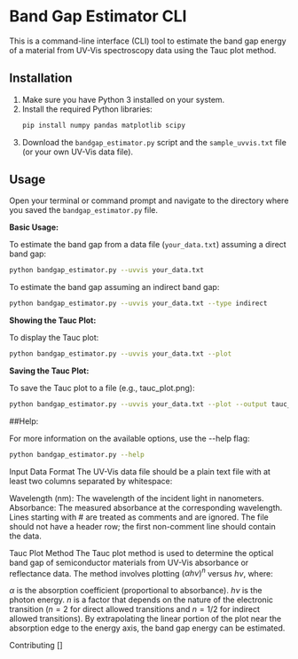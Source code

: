 # Band Gap Estimator CLI

This is a command-line interface (CLI) tool to estimate the band gap energy of a material from UV-Vis spectroscopy data using the Tauc plot method.

## Installation

1.  Make sure you have Python 3 installed on your system.
2.  Install the required Python libraries:
    ```bash
    pip install numpy pandas matplotlib scipy
    ```
3.  Download the `bandgap_estimator.py` script and the `sample_uvvis.txt` file (or your own UV-Vis data file).

## Usage

Open your terminal or command prompt and navigate to the directory where you saved the `bandgap_estimator.py` file.

**Basic Usage:**

To estimate the band gap from a data file (`your_data.txt`) assuming a direct band gap:

```bash
python bandgap_estimator.py --uvvis your_data.txt
```
To estimate the band gap assuming an indirect band gap:

```bash
python bandgap_estimator.py --uvvis your_data.txt --type indirect
```
**Showing the Tauc Plot:**

To display the Tauc plot:

```bash
python bandgap_estimator.py --uvvis your_data.txt --plot

```
**Saving the Tauc Plot:**

To save the Tauc plot to a file (e.g., tauc_plot.png):

```bash
python bandgap_estimator.py --uvvis your_data.txt --plot --output tauc_plot.png
```
##Help:

For more information on the available options, use the --help flag:

```bash
python bandgap_estimator.py --help
```
Input Data Format
The UV-Vis data file should be a plain text file with at least two columns separated by whitespace:

Wavelength (nm): The wavelength of the incident light in nanometers.
Absorbance: The measured absorbance at the corresponding wavelength.
Lines starting with # are treated as comments and are ignored. The file should not have a header row; the first non-comment line should contain the data.

Tauc Plot Method
The Tauc plot method is used to determine the optical band gap of semiconductor materials from UV-Vis absorbance or reflectance data. The method involves plotting $(αhν)^n$ versus $hν$, where:

$α$ is the absorption coefficient (proportional to absorbance).
$hν$ is the photon energy.
$n$ is a factor that depends on the nature of the electronic transition ($n=2$ for direct allowed transitions and $n=1/2$ for indirect allowed transitions).
By extrapolating the linear portion of the plot near the absorption edge to the energy axis, the band gap energy can be estimated.

Contributing
[]